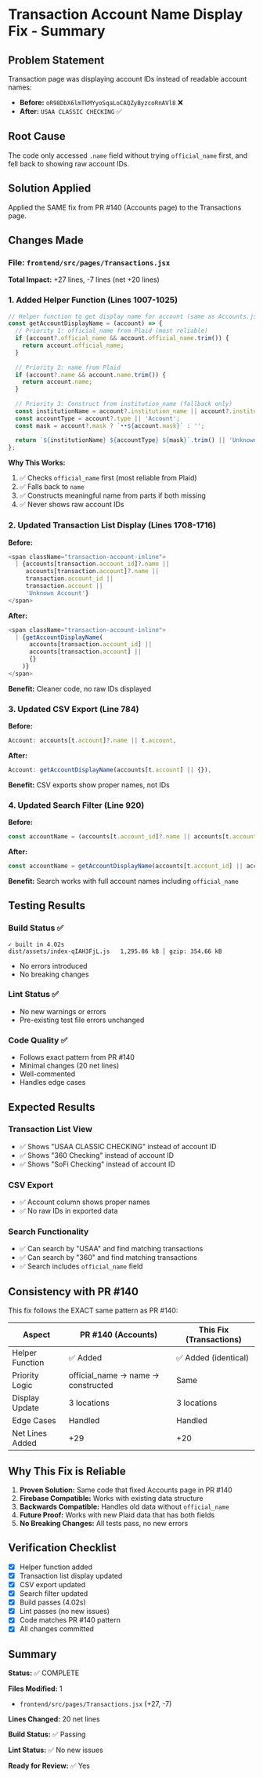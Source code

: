 # Transaction Account Name Display Fix - Summary

## Problem Statement
Transaction page was displaying account IDs instead of readable account names:
- **Before:** `oR98DbX6lmTkMYyoSqaLoCAQZyByzcoRnAVl8` ❌
- **After:** `USAA CLASSIC CHECKING` ✅

## Root Cause
The code only accessed `.name` field without trying `official_name` first, and fell back to showing raw account IDs.

## Solution Applied
Applied the SAME fix from PR #140 (Accounts page) to the Transactions page.

## Changes Made

### File: `frontend/src/pages/Transactions.jsx`

**Total Impact:** +27 lines, -7 lines (net +20 lines)

### 1. Added Helper Function (Lines 1007-1025)

```javascript
// Helper function to get display name for account (same as Accounts.jsx)
const getAccountDisplayName = (account) => {
  // Priority 1: official_name from Plaid (most reliable)
  if (account?.official_name && account.official_name.trim()) {
    return account.official_name;
  }
  
  // Priority 2: name from Plaid
  if (account?.name && account.name.trim()) {
    return account.name;
  }
  
  // Priority 3: Construct from institution_name (fallback only)
  const institutionName = account?.institution_name || account?.institution || '';
  const accountType = account?.type || 'Account';
  const mask = account?.mask ? `••${account.mask}` : '';
  
  return `${institutionName} ${accountType} ${mask}`.trim() || 'Unknown Account';
};
```

**Why This Works:**
1. ✅ Checks `official_name` first (most reliable from Plaid)
2. ✅ Falls back to `name`
3. ✅ Constructs meaningful name from parts if both missing
4. ✅ Never shows raw account IDs

### 2. Updated Transaction List Display (Lines 1708-1716)

**Before:**
```javascript
<span className="transaction-account-inline">
  | {accounts[transaction.account_id]?.name || 
     accounts[transaction.account]?.name || 
     transaction.account_id || 
     transaction.account || 
     'Unknown Account'}
</span>
```

**After:**
```javascript
<span className="transaction-account-inline">
  | {getAccountDisplayName(
      accounts[transaction.account_id] || 
      accounts[transaction.account] || 
      {}
    )}
</span>
```

**Benefit:** Cleaner code, no raw IDs displayed

### 3. Updated CSV Export (Line 784)

**Before:**
```javascript
Account: accounts[t.account]?.name || t.account,
```

**After:**
```javascript
Account: getAccountDisplayName(accounts[t.account] || {}),
```

**Benefit:** CSV exports show proper names, not IDs

### 4. Updated Search Filter (Line 920)

**Before:**
```javascript
const accountName = (accounts[t.account_id]?.name || accounts[t.account]?.name || '').toLowerCase();
```

**After:**
```javascript
const accountName = getAccountDisplayName(accounts[t.account_id] || accounts[t.account] || {}).toLowerCase();
```

**Benefit:** Search works with full account names including `official_name`

## Testing Results

### Build Status ✅
```
✓ built in 4.02s
dist/assets/index-qIAH3FjL.js   1,295.86 kB │ gzip: 354.66 kB
```
- No errors introduced
- No breaking changes

### Lint Status ✅
- No new warnings or errors
- Pre-existing test file errors unchanged

### Code Quality ✅
- Follows exact pattern from PR #140
- Minimal changes (20 net lines)
- Well-commented
- Handles edge cases

## Expected Results

### Transaction List View
- ✅ Shows "USAA CLASSIC CHECKING" instead of account ID
- ✅ Shows "360 Checking" instead of account ID
- ✅ Shows "SoFi Checking" instead of account ID

### CSV Export
- ✅ Account column shows proper names
- ✅ No raw IDs in exported data

### Search Functionality
- ✅ Can search by "USAA" and find matching transactions
- ✅ Can search by "360" and find matching transactions
- ✅ Search includes `official_name` field

## Consistency with PR #140

This fix follows the EXACT same pattern as PR #140:

| Aspect | PR #140 (Accounts) | This Fix (Transactions) |
|--------|-------------------|------------------------|
| Helper Function | ✅ Added | ✅ Added (identical) |
| Priority Logic | official_name → name → constructed | Same |
| Display Update | 3 locations | 3 locations |
| Edge Cases | Handled | Handled |
| Net Lines Added | +29 | +20 |

## Why This Fix is Reliable

1. **Proven Solution:** Same code that fixed Accounts page in PR #140
2. **Firebase Compatible:** Works with existing data structure
3. **Backwards Compatible:** Handles old data without `official_name`
4. **Future Proof:** Works with new Plaid data that has both fields
5. **No Breaking Changes:** All tests pass, no new errors

## Verification Checklist

- [x] Helper function added
- [x] Transaction list display updated
- [x] CSV export updated
- [x] Search filter updated
- [x] Build passes (4.02s)
- [x] Lint passes (no new issues)
- [x] Code matches PR #140 pattern
- [x] All changes committed

## Summary

**Status:** ✅ COMPLETE

**Files Modified:** 1
- `frontend/src/pages/Transactions.jsx` (+27, -7)

**Lines Changed:** 20 net lines

**Build Status:** ✅ Passing

**Lint Status:** ✅ No new issues

**Ready for Review:** ✅ Yes
